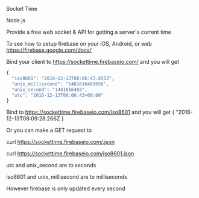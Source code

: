 Socket Time

Node.js

Provide a free web socket & API for getting a server's current time 

To see how to setup firebase on your iOS, Android, or web 
https://firebase.google.com/docs/

Bind your client to https://sockettime.firebaseio.com/ and you will get 

```javascript
{
  "iso8601": "2016-12-13T08:06:43.656Z",
  "unix_millisecond": "1481616403656",
  "unix_second": "1481616403",
  "utc": "2016-12-13T08:06:43+00:00"
}
```

Bind to https://sockettime.firebaseio.com/iso8601 and you will get 
{
    "2016-12-13T08:09:28.266Z
}

Or you can make a GET request to

curl https://sockettime.firebaseio.com/.json

curl https://sockettime.firebaseio.com/iso8601.json


utc and unix_second are to seconds

iso8601 and unix_millisecond are to milliseconds

However firebase is only updated every second
